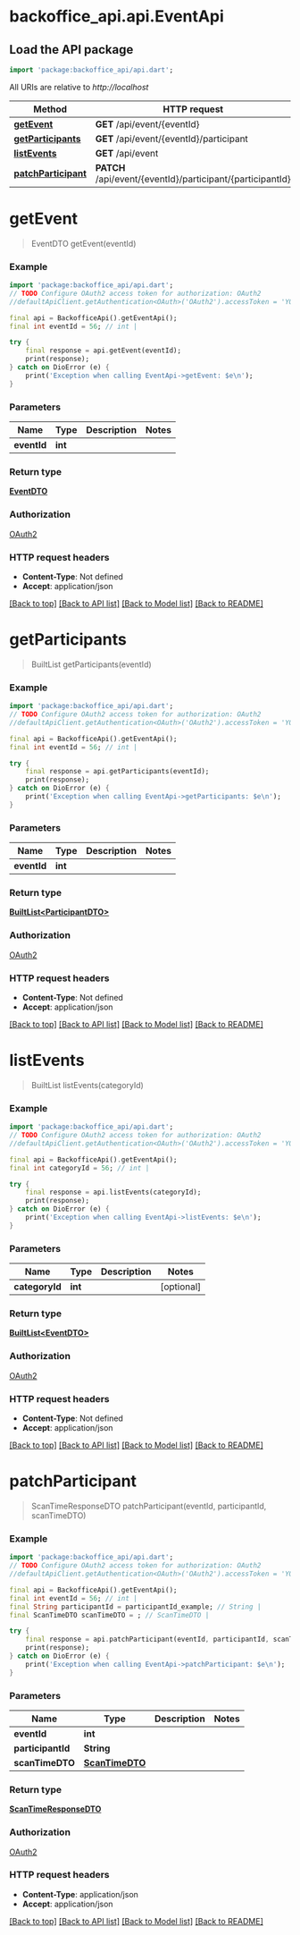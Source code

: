 # backoffice_api.api.EventApi

## Load the API package
```dart
import 'package:backoffice_api/api.dart';
```

All URIs are relative to *http://localhost*

Method | HTTP request | Description
------------- | ------------- | -------------
[**getEvent**](EventApi.md#getevent) | **GET** /api/event/{eventId} | 
[**getParticipants**](EventApi.md#getparticipants) | **GET** /api/event/{eventId}/participant | 
[**listEvents**](EventApi.md#listevents) | **GET** /api/event | 
[**patchParticipant**](EventApi.md#patchparticipant) | **PATCH** /api/event/{eventId}/participant/{participantId} | 


# **getEvent**
> EventDTO getEvent(eventId)



### Example
```dart
import 'package:backoffice_api/api.dart';
// TODO Configure OAuth2 access token for authorization: OAuth2
//defaultApiClient.getAuthentication<OAuth>('OAuth2').accessToken = 'YOUR_ACCESS_TOKEN';

final api = BackofficeApi().getEventApi();
final int eventId = 56; // int | 

try {
    final response = api.getEvent(eventId);
    print(response);
} catch on DioError (e) {
    print('Exception when calling EventApi->getEvent: $e\n');
}
```

### Parameters

Name | Type | Description  | Notes
------------- | ------------- | ------------- | -------------
 **eventId** | **int**|  | 

### Return type

[**EventDTO**](EventDTO.md)

### Authorization

[OAuth2](../README.md#OAuth2)

### HTTP request headers

 - **Content-Type**: Not defined
 - **Accept**: application/json

[[Back to top]](#) [[Back to API list]](../README.md#documentation-for-api-endpoints) [[Back to Model list]](../README.md#documentation-for-models) [[Back to README]](../README.md)

# **getParticipants**
> BuiltList<ParticipantDTO> getParticipants(eventId)



### Example
```dart
import 'package:backoffice_api/api.dart';
// TODO Configure OAuth2 access token for authorization: OAuth2
//defaultApiClient.getAuthentication<OAuth>('OAuth2').accessToken = 'YOUR_ACCESS_TOKEN';

final api = BackofficeApi().getEventApi();
final int eventId = 56; // int | 

try {
    final response = api.getParticipants(eventId);
    print(response);
} catch on DioError (e) {
    print('Exception when calling EventApi->getParticipants: $e\n');
}
```

### Parameters

Name | Type | Description  | Notes
------------- | ------------- | ------------- | -------------
 **eventId** | **int**|  | 

### Return type

[**BuiltList&lt;ParticipantDTO&gt;**](ParticipantDTO.md)

### Authorization

[OAuth2](../README.md#OAuth2)

### HTTP request headers

 - **Content-Type**: Not defined
 - **Accept**: application/json

[[Back to top]](#) [[Back to API list]](../README.md#documentation-for-api-endpoints) [[Back to Model list]](../README.md#documentation-for-models) [[Back to README]](../README.md)

# **listEvents**
> BuiltList<EventDTO> listEvents(categoryId)



### Example
```dart
import 'package:backoffice_api/api.dart';
// TODO Configure OAuth2 access token for authorization: OAuth2
//defaultApiClient.getAuthentication<OAuth>('OAuth2').accessToken = 'YOUR_ACCESS_TOKEN';

final api = BackofficeApi().getEventApi();
final int categoryId = 56; // int | 

try {
    final response = api.listEvents(categoryId);
    print(response);
} catch on DioError (e) {
    print('Exception when calling EventApi->listEvents: $e\n');
}
```

### Parameters

Name | Type | Description  | Notes
------------- | ------------- | ------------- | -------------
 **categoryId** | **int**|  | [optional] 

### Return type

[**BuiltList&lt;EventDTO&gt;**](EventDTO.md)

### Authorization

[OAuth2](../README.md#OAuth2)

### HTTP request headers

 - **Content-Type**: Not defined
 - **Accept**: application/json

[[Back to top]](#) [[Back to API list]](../README.md#documentation-for-api-endpoints) [[Back to Model list]](../README.md#documentation-for-models) [[Back to README]](../README.md)

# **patchParticipant**
> ScanTimeResponseDTO patchParticipant(eventId, participantId, scanTimeDTO)



### Example
```dart
import 'package:backoffice_api/api.dart';
// TODO Configure OAuth2 access token for authorization: OAuth2
//defaultApiClient.getAuthentication<OAuth>('OAuth2').accessToken = 'YOUR_ACCESS_TOKEN';

final api = BackofficeApi().getEventApi();
final int eventId = 56; // int | 
final String participantId = participantId_example; // String | 
final ScanTimeDTO scanTimeDTO = ; // ScanTimeDTO | 

try {
    final response = api.patchParticipant(eventId, participantId, scanTimeDTO);
    print(response);
} catch on DioError (e) {
    print('Exception when calling EventApi->patchParticipant: $e\n');
}
```

### Parameters

Name | Type | Description  | Notes
------------- | ------------- | ------------- | -------------
 **eventId** | **int**|  | 
 **participantId** | **String**|  | 
 **scanTimeDTO** | [**ScanTimeDTO**](ScanTimeDTO.md)|  | 

### Return type

[**ScanTimeResponseDTO**](ScanTimeResponseDTO.md)

### Authorization

[OAuth2](../README.md#OAuth2)

### HTTP request headers

 - **Content-Type**: application/json
 - **Accept**: application/json

[[Back to top]](#) [[Back to API list]](../README.md#documentation-for-api-endpoints) [[Back to Model list]](../README.md#documentation-for-models) [[Back to README]](../README.md)

